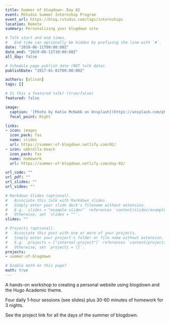 ```yaml
---
title: Summer of blogdown- Day 02
event: RStudio Summer Internship Program
event_url: https://blog.rstudio.com/tags/internships
location: Remote
summary: Personalizing your blogdown site

# Talk start and end times.
#   End time can optionally be hidden by prefixing the line with `#`.
date: "2019-06-11T09:00:00Z"
date_end: "2019-06-11T10:00:00Z"
all_day: false

# Schedule page publish date (NOT talk date).
publishDate: "2017-01-01T00:00:00Z"

authors: [alison]
tags: []

# Is this a featured talk? (true/false)
featured: false

image:
  caption: '[Photo by Katie McNabb on Unsplash](https://unsplash.com/photos/BJKa8PUb8gI)'
  focal_point: Right

links:
- icon: images
  icon_pack: fas
  name: slides
  url: https://summer-of-blogdown.netlify.com/02/
- icon: umbrella-beach
  icon_pack: fas
  name: homework
  url: https://summer-of-blogdown.netlify.com/day-02/

url_code: ""
url_pdf: ""
url_slides: ""
url_video: ""

# Markdown Slides (optional).
#   Associate this talk with Markdown slides.
#   Simply enter your slide deck's filename without extension.
#   E.g. `slides = "example-slides"` references `content/slides/example-slides.md`.
#   Otherwise, set `slides = ""`.
slides: ""

# Projects (optional).
#   Associate this post with one or more of your projects.
#   Simply enter your project's folder or file name without extension.
#   E.g. `projects = ["internal-project"]` references `content/project/deep-learning/index.md`.
#   Otherwise, set `projects = []`.
projects:
- summer-of-blogdown

# Enable math on this page?
math: true
---
```



A hands-on workshop to creating a personal website using blogdown and the Hugo Academic theme.

Four daily 1-hour sessions (see slides) plus 30-60 minutes of homework for 3 nights.

See the project link for all the days of the summer of blogdown.